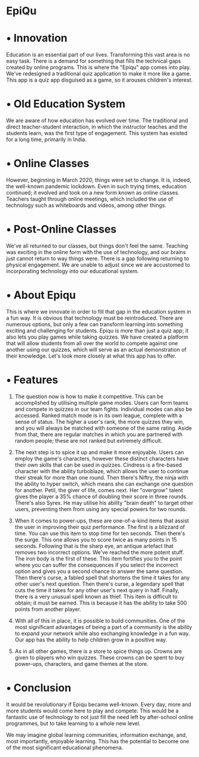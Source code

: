 # EpiQu


# •	Innovation

Education is an essential part of our lives. Transforming this vast area is no easy task. There is a demand for something that fills the technical gaps created by online programs. This is where the "Epiqu" app comes into play. We've redesigned a traditional quiz application to make it more like a game. This app is a quiz app disguised as a game, so it arouses children's interest.


# •	Old Education System

We are aware of how education has evolved over time. The traditional and direct teacher-student interaction, in which the instructor teaches and the students learn, was the first type of engagement. This system has existed for a long time, primarily in India.


# •	Online Classes

However, beginning in March 2020, things were set to change. It is, indeed, the well-known pandemic lockdown. Even in such trying times, education continued; it evolved and took on a new form known as online classes. Teachers taught through online meetings, which included the use of technology such as whiteboards and videos, among other things.


# •	Post-Online Classes


We've all returned to our classes, but things don't feel the same. Teaching was exciting in the online form with the use of technology, and our brains just cannot return to way things were. There is a gap following returning to physical engagement. We are unable to adjust since we are accustomed to incorporating technology into our educational system.


# •	About Epiqu


This is where we innovate in order to fill that gap in the education system in a fun way. It is obvious that technology must be reintroduced. There are numerous options, but only a few can transform learning into something exciting and challenging for students. Epiqu is more than just a quiz app; it also lets you play games while taking quizzes. We have created a platform that will allow students from all over the world to compete against one another using our quizzes, which will serve as an actual demonstration of their knowledge. Let's look more closely at what this app has to offer.

# •	Features


1) The question now is how to make it competitive. This can be accomplished by utilising multiple game modes. Users can form teams and compete in quizzes in our team    fights. Individual modes can also be accessed. Ranked match mode is in its own league, complete with a sense of status. The higher a user's rank, the more quizzes    they win, and you will always be matched with someone of the same rating. Aside from that, there are regular matches in which you are partnered with random people;    these are not ranked but extremely difficult.

2) The next step is to spice it up and make it more enjoyable. Users can employ the game's characters, however these distinct characters have their own skills that      can be used in quizzes. Cindress is a fire-based character with the ability turboblaze, which allows the user to continue their streak for more than one round.        Then there's Niftry, the ninja with the ability to hyper switch, which means she can exchange one question for another. Petil, the giver of life, comes next. Her      "overgrow" talent gives the player a 35% chance of doubling their score in three rounds. There's also Syrex. He may utilise his ability "brain death" to target         other users, preventing them from using any special powers for two rounds.

3) When it comes to power-ups, these are one-of-a-kind items that assist the user in improving their quiz performance. The first is a blizzard of time. You can use      this item to stop time for ten seconds. Then there's the surge. This one allows you to score twice as many points in 15 seconds. Following that is the sharp eye,      an antique artefact that removes two incorrect options. We've reached the more potent stuff. The iron body is the first of these. This item fortifies you to the      point where you can suffer the consequences if you select the incorrect option and gives you a second chance to answer the same question. Then there's curse, a        fabled spell that shortens the time it takes for any other user's next question. Then there's curse, a legendary spell that cuts the time it takes for any other      user's next query in half. Finally, there is a very unusual spell known as thief. This item is difficult to obtain; it must be earned. This is because it has the      ability to take 500 points from another player.

4) With all of this in place, it is possible to build communities. One of the most significant advantages of being a part of a community is the ability to expand your    network while also exchanging knowledge in a fun way. Our app has the ability to help children grow in a positive way.

5) As in all other games, there is a store to spice things up. Crowns are given to players who win quizzes. These crowns can be spent to buy power-ups, characters,      and game themes at the store.


# •	Conclusion


It would be revolutionary if Epiqu became well-known. Every day, more and more students would come here to play and compete. This would be a fantastic use of technology to not just fill the need left by after-school online programmes, but to take learning to a whole new level.

We may imagine global learning communities, information exchange, and, most importantly, enjoyable learning. This has the potential to become one of the most significant educational phenomena.
